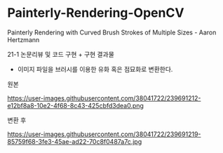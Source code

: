 # Painterly-Rendering-OpenCV
Painterly Rendering with Curved Brush Strokes of Multiple Sizes - Aaron Hertzmann

21-1 논문리뷰 및 코드 구현 + 구현 결과물

- 이미지 파일을 브러시를 이용한 유화 혹은 점묘화로 변환한다.

원본

 https://user-images.githubusercontent.com/38041722/239691212-e12bf8a8-10e2-4f68-8c43-425cbfd3dea0.png



변환 후

 https://user-images.githubusercontent.com/38041722/239691219-85759f68-3fe3-45ae-ad22-70c8f0487a7c.jpg


